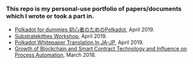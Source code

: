 ### This repo is my personal-use portfolio of papers/documents which I wrote or took a part in.
- [Polkadot for dummies 初心者のためのPolkadot](https://link.medium.com/EXHDwcrXQV), April 2019.
- [Substratekitties Workshop](https://masakiminamide.github.io/substratekitties/#/), April 2019.
- [Polkadot Whitepaper Translation In JA-JP](./pdf/Polkadot_WP_JA.pdf), April 2019.
- [Growth of Blockchain and Smart Contract Technology and Influence on Process Automation](./pdf/Blockchain_Process_Automation.pdf), March 2018.

